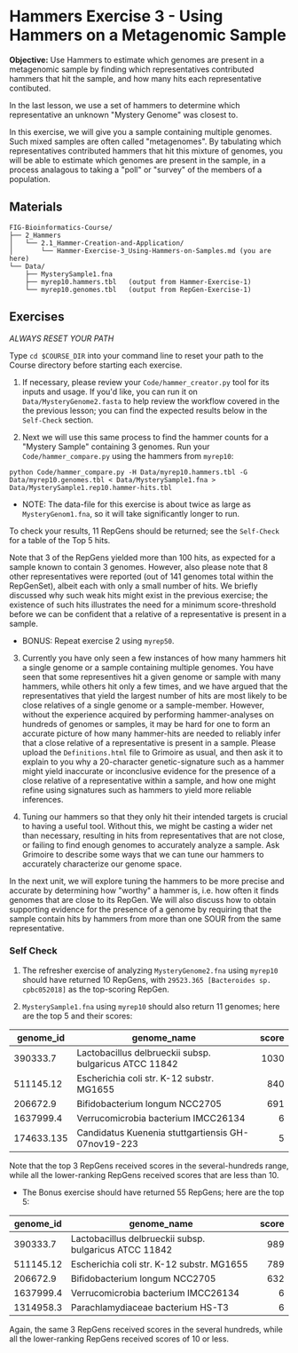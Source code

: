 # Hammers Exercise 3 - Using Hammers on a Metagenomic Sample

**Objective:** Use Hammers to estimate which genomes are present in a metagenomic sample by finding which representatives contributed hammers that hit the sample,
and how many hits each representative contibuted.

In the last lesson, we use a set of hammers to determine which representative an unknown "Mystery Genome" was closest to.

In this exercise, we will give you a sample containing multiple genomes.
Such mixed samples are often called "metagenomes".
By tabulating which representatives contributed hammers that hit this mixture of genomes, you will be able to estimate which genomes are present in the sample, in a process analagous to taking a "poll" or "survey" of the members of a population.


## Materials

```
FIG-Bioinformatics-Course/
├── 2_Hammers
│   └── 2.1_Hammer-Creation-and-Application/
│       └── Hammer-Exercise-3_Using-Hammers-on-Samples.md (you are here)
└── Data/
    ├── MysterySample1.fna
    ├── myrep10.hammers.tbl   (output from Hammer-Exercise-1)
    └── myrep10.genomes.tbl   (output from RepGen-Exercise-1)
```

## Exercises

*ALWAYS RESET YOUR PATH* 

Type `cd $COURSE_DIR` into your command line to reset your path to the Course directory before starting each exercise.

1. If necessary, please review your `Code/hammer_creator.py` tool
for its inputs and usage.
If you'd like, you can run it on `Data/MysteryGenome2.fasta`
to help review the workflow covered in the the previous lesson;
you can find the expected results below in the `Self-Check` section.

2. Next we will use this same process to find the hammer counts
for a "Mystery Sample" containing 3 genomes.
Run your `Code/hammer_compare.py` using the hammers from `myrep10`:

```
python Code/hammer_compare.py -H Data/myrep10.hammers.tbl -G Data/myrep10.genomes.tbl < Data/MysterySample1.fna > Data/MysterySample1.rep10.hammer-hits.tbl
```
* NOTE: The data-file for this exercise is about twice as large as `MysteryGenom1.fna`,
so it will take significantly longer to run.

To check your results, 11 RepGens should be returned;
see the `Self-Check` for a table of the Top 5 hits.

Note that 3 of the RepGens yielded more than 100 hits,
as expected for a sample
known to contain 3 genomes. However, also please note that 8 other representatives were reported (out of 141 genomes total within the RepGenSet),
albeit each with only a small number of hits.
We briefly discussed why such weak hits might exist in the previous exercise;
the existence of such hits illustrates the need for a minimum score-threshold
before we can be confident that a relative of a representative is present in a sample.

* BONUS:
Repeat exercise 2 using `myrep50`.

3. Currently you have only seen a few instances of how many hammers hit
a single genome or a sample containing multiple genomes.
You have seen that some representives hit a given genome or sample
with many hammers, while others hit only a few times,
and we have argued that the representatives that yield the largest number
of hits are most likely to be close relatives of a single genome
or a sample-member.
However, without the experience acquired by performing hammer-analyses
on hundreds of genomes or samples, it may be hard for one to form an accurate
picture of how many hammer-hits are needed to reliably infer that a close relative
of a representative is present in a sample.
Please upload the `Definitions.html` file to Grimoire as usual,
and then ask it to explain to you why a 20-character genetic-signature
such as a hammer might yield inaccurate or inconclusive evidence
for the presence of a close relative of a representative within a sample,
and how one might refine using signatures such as hammers to yield
more reliable inferences.

4. Tuning our hammers so that they only hit their intended targets is crucial
to having a useful tool. Without this, we might be casting a wider net
than necessary, resulting in hits from representatives that are not close,
or failing to find enough genomes to accurately analyze a sample.
Ask Grimoire to describe some ways
that we can tune our hammers to accurately characterize our genome space.

In the next unit, we will explore tuning the hammers to be more precise
and accurate by determining how "worthy" a hammer is,
i.e. how often it finds genomes that are close to its RepGen.
We will also discuss how to obtain supporting evidence for the presence
of a genome by requiring that the sample contain hits by hammers
from more than one SOUR from the same representative.

### Self Check

1. The refresher exercise of analyzing `MysteryGenome2.fna` using `myrep10`
should have returned 10 RepGens, with `29523.365 [Bacteroides sp. cpbc052018]`
as the top-scoring RepGen.

2. `MysterySample1.fna` using `myrep10` should also return 11 genomes;
here are the top 5 and their scores:

| genome_id | genome_name | score |
| --- | --- | ---: |
| 390333.7   | Lactobacillus delbrueckii subsp. bulgaricus ATCC 11842 | 1030 |
| 511145.12  | Escherichia coli str. K-12 substr. MG1655 | 840 |
| 206672.9   | Bifidobacterium longum NCC2705 | 691 |
| 1637999.4  | Verrucomicrobia bacterium IMCC26134 | 6 |
| 174633.135 | Candidatus Kuenenia stuttgartiensis GH-07nov19-223 | 5 |

Note that the top 3 RepGens received scores in the several-hundreds range,
while all the lower-ranking RepGens received scores that are less than 10.

* The Bonus exercise should have returned 55 RepGens;
here are the top 5:

| genome_id | genome_name | score |
| --- | --- | ---: |
| 390333.7  | Lactobacillus delbrueckii subsp. bulgaricus ATCC 11842 | 989 |
| 511145.12 | Escherichia coli str. K-12 substr. MG1655 | 789 |
| 206672.9  | Bifidobacterium longum NCC2705 | 632 |
| 1637999.4 | Verrucomicrobia bacterium IMCC26134 | 6 |
| 1314958.3 | Parachlamydiaceae bacterium HS-T3 | 6 |


Again, the same 3 RepGens received scores in the several hundreds,
while all the lower-ranking RepGens received scores of 10 or less.
